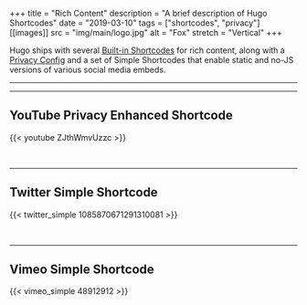 +++
title = "Rich Content"
description = "A brief description of Hugo Shortcodes"
date = "2019-03-10"
tags = ["shortcodes", "privacy"]
[[images]]
  src = "img/main/logo.jpg"
  alt = "Fox"
  stretch = "Vertical"
+++

Hugo ships with several [Built-in Shortcodes](https://gohugo.io/content-management/shortcodes/#use-hugo-s-built-in-shortcodes) for rich content, along with a [Privacy Config](https://gohugo.io/about/hugo-and-gdpr/) and a set of Simple Shortcodes that enable static and no-JS versions of various social media embeds.
<!--more-->
---

<!-- See https://github.com/gohugoio/hugo/issues/7866
## Instagram Shortcode Simple

{{/*< instagram BGvuInzyFAe hidecaption >*/}}

<br>
-->

---

## YouTube Privacy Enhanced Shortcode

{{< youtube ZJthWmvUzzc >}}

<br>

---

## Twitter Simple Shortcode

{{< twitter_simple 1085870671291310081 >}}

<br>

---

## Vimeo Simple Shortcode

{{< vimeo_simple 48912912 >}}
